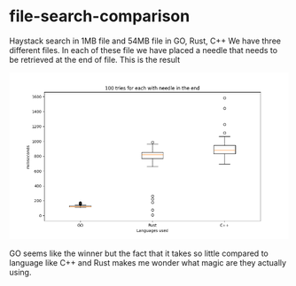 # file-search-comparison
Haystack search in 1MB file and 54MB file in GO, Rust, C++
We have three different files. In each of these file we have placed a needle that needs to be retrieved at the end of file.
This is the result

![Image representing the boxplot of the 100 tries for each language](results-end-needle.png)

GO seems like the winner but the fact that it takes so little compared to language like C++ and Rust makes me wonder what magic are they actually using.
